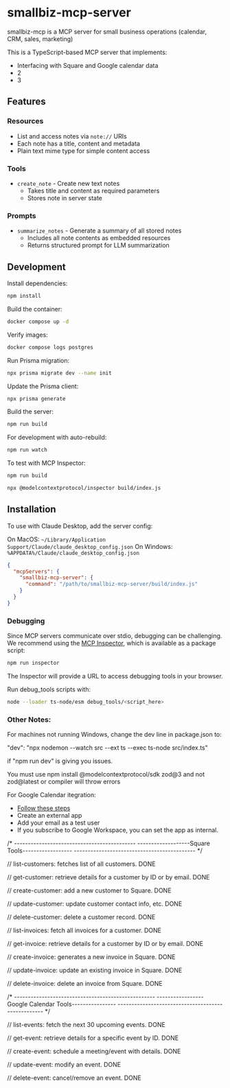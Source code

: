 # smallbiz-mcp-server

smallbiz-mcp is a MCP server for small business operations (calendar, CRM, sales, marketing)

This is a TypeScript-based MCP server that implements:

- Interfacing with Square and Google calendar data
- 2
- 3

## Features

### Resources
- List and access notes via `note://` URIs
- Each note has a title, content and metadata
- Plain text mime type for simple content access

### Tools
- `create_note` - Create new text notes
  - Takes title and content as required parameters
  - Stores note in server state

### Prompts
- `summarize_notes` - Generate a summary of all stored notes
  - Includes all note contents as embedded resources
  - Returns structured prompt for LLM summarization

## Development

Install dependencies:
```bash
npm install
```

Build the container:
```bash
docker compose up -d
```

Verify images:
```bash
docker compose logs postgres
```

Run Prisma migration:
```bash
npx prisma migrate dev --name init
```

Update the Prisma client:
```bash
npx prisma generate
```

Build the server:
```bash
npm run build
```

For development with auto-rebuild:
```bash
npm run watch
```

To test with MCP Inspector:

```bash
npm run build
```

```bash
npx @modelcontextprotocol/inspector build/index.js
```

## Installation

To use with Claude Desktop, add the server config:

On MacOS: `~/Library/Application Support/Claude/claude_desktop_config.json`
On Windows: `%APPDATA%/Claude/claude_desktop_config.json`

```json
{
  "mcpServers": {
    "smallbiz-mcp-server": {
      "command": "/path/to/smallbiz-mcp-server/build/index.js"
    }
  }
}
```

### Debugging

Since MCP servers communicate over stdio, debugging can be challenging. We recommend using the [MCP Inspector](https://github.com/modelcontextprotocol/inspector), which is available as a package script:

```bash
npm run inspector
```

The Inspector will provide a URL to access debugging tools in your browser.

Run debug_tools scripts with:
```bash
node --loader ts-node/esm debug_tools/<script_here>
```


### Other Notes:

For machines not running Windows, change the dev line in package.json to:

"dev": "npx nodemon --watch src --ext ts --exec ts-node src/index.ts"

if "npm run dev" is giving you issues.

You must use npm install @modelcontextprotocol/sdk zod@3 and not zod@latest or compiler will throw errors

For Google Calendar itegration:

- [Follow these steps](https://developers.google.com/workspace/calendar/api/quickstart/nodejs)
- Create an external app
- Add your email as a test user
- If you subscribe to Google Workspace, you can set the app as internal.


/* --------------------------------------------
-------------------Square Tools------------------
-------------------------------------------- */

// list-customers: fetches list of all customers. DONE

// get-customer: retrieve details for a customer by ID or by email. DONE

// create-customer: add a new customer to Square. DONE

// update-customer: update customer contact info, etc. DONE

// delete-customer: delete a customer record. DONE

// list-invoices: fetch all invoices for a customer. DONE

// get-invoice: retrieve details for a customer by ID or by email. DONE

// create-invoice: generates a new invoice in Square. DONE

// update-invoice: update an existing invoice in Square. DONE

// delete-invoice: delete an invoice from Square. DONE

/* ---------------------------------------------------
-----------------Google Calendar Tools----------------
--------------------------------------------------- */

// list-events: fetch the next 30 upcoming events. DONE

// get-event: retrieve details for a specific event by ID. DONE

// create-event: schedule a meeting/event with details. DONE

// update-event: modify an event. DONE

// delete-event: cancel/remove an event. DONE